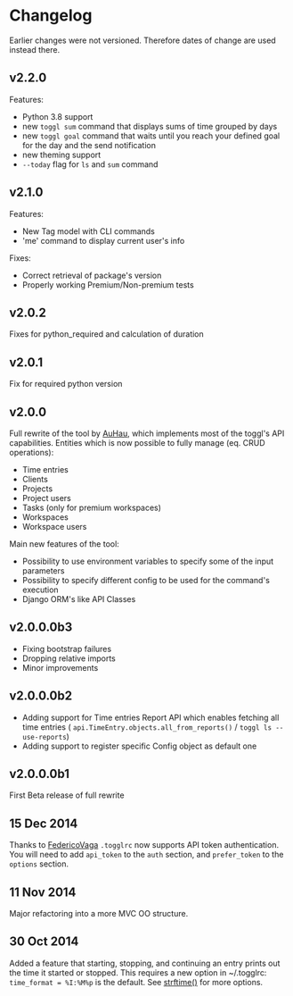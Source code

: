 # Changelog 

Earlier changes were not versioned. Therefore dates of change are used instead there.

## v2.2.0

Features:
 * Python 3.8 support
 * new `toggl sum` command that displays sums of time grouped by days
 * new `toggl goal` command that waits until you reach your defined goal for the day and the send notification
 * new theming support
 * `--today` flag for `ls` and `sum` command  

## v2.1.0

Features:
 * New Tag model with CLI commands
 * 'me' command to display current user's info
 
Fixes:
 * Correct retrieval of package's version 
 * Properly working Premium/Non-premium tests

## v2.0.2

Fixes for python_required and calculation of duration

## v2.0.1

Fix for required python version

## v2.0.0

Full rewrite of the tool by [AuHau](https://github.com/AuHau), which implements most of the toggl's API capabilities. 
Entities which is now possible to fully manage (eq. CRUD operations):
 *  Time entries
 *  Clients
 *  Projects
 *  Project users
 *  Tasks (only for premium workspaces)
 *  Workspaces
 *  Workspace users
 
Main new features of the tool:
 *  Possibility to use environment variables to specify some of the input parameters
 *  Possibility to specify different config to be used for the command's execution
 *  Django ORM's like API Classes

## v2.0.0.0b3

 * Fixing bootstrap failures
 * Dropping relative imports
 * Minor improvements

## v2.0.0.0b2

 * Adding support for Time entries Report API which enables fetching all time entries ( `api.TimeEntry.objects.all_from_reports()` / `toggl ls --use-reports`)
 * Adding support to register specific Config object as default one

## v2.0.0.0b1

First Beta release of full rewrite

## 15 Dec 2014 
Thanks to [FedericoVaga](https://github.com/FedericoVaga)
`.togglrc` now supports API token authentication. You will need to add
`api_token` to the `auth` section, and `prefer_token` to the `options` section.

## 11 Nov 2014
Major refactoring into a more MVC OO structure.

## 30 Oct 2014
Added a feature that starting, stopping, and continuing an
entry prints out the time it started or stopped. This requires a new option in
~/.togglrc: `time_format = %I:%M%p` is the default.  See
[strftime()](https://docs.python.org/2/library/datetime.html#strftime-and-strptime-behavior)
for more options.
